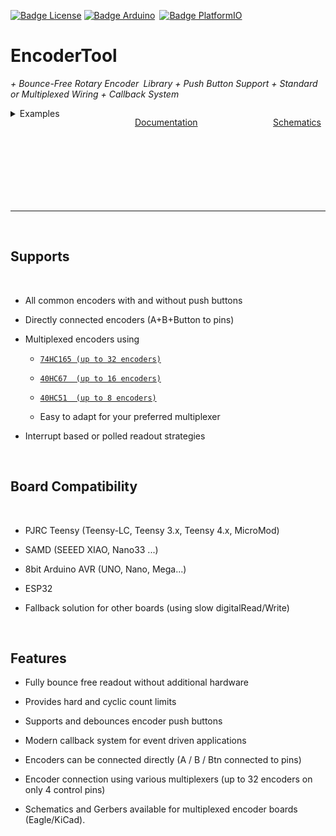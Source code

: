 [![Badge License]][License] [![Badge Arduino]][Arduino] [![Badge PlatformIO]][PlatformIO]
# EncoderTool

*+ Bounce-Free Rotary Encoder Library + Push Button Support + Standard or Multiplexed Wiring + Callback System*

<svg width="100%" fill="none" >
<foreignObject width="100%" height = 200%>
<div xmlns="http://www.w3.org/1999/xhtml">
 <style>
  .container {
  display: flex;
  justify-content: space-between;
  margin: 0;
  }
 </style>
 <div class="container">
  <details>
  <summary >Examples</summary>

   - [Basic usage](examples/01_HelloEncoder/01_HelloEncoder.ino)
   - [Polled Encoders](examples/02_Multiplexed_74165/02_Multiplexed_74165.ino)
   - [Using the encoder push button](examples/05_EncoderButton/05_EncoderButton.ino)
   - Multiplexing
     - [Using a 74HC165 shift register as multiplexer](examples/02_Multiplexed_74165/02_Multiplexed_74165.ino)
     - [Using a 40HC67 analog switch as multiplexer](examples/03_Multiplexed_4067/03_Multiplexed_4067.ino)
     - [Using a 40HC51 analog switch as multiplexer](examples/06_Multiplexed_4051/06_Multiplexed_4051.ino)
 </details>

 [Documentation][Documentation]

 [Schematics][Schematics] 
</div>
</div>
</foreignObject>
</svg>

---



<br>

## Supports

<br>

- All common encoders with and without push buttons

- Directly connected encoders (A+B+Button to pins)

- Multiplexed encoders using

    - [`74HC165 (up to 32 encoders)`][MPLEX74165]

    - [`40HC67  (up to 16 encoders)`][MPLEX4067]

    - [`40HC51  (up to 8 encoders)`][MPLEX4051]

    - Easy to adapt for your preferred multiplexer

- Interrupt based or polled readout strategies

<br>

## Board Compatibility

<br>

- PJRC Teensy (Teensy-LC, Teensy 3.x, Teensy 4.x, MicroMod)

- SAMD (SEEED XIAO, Nano33 ...)

- 8bit Arduino AVR (UNO, Nano, Mega...)

- ESP32

- Fallback solution for other boards (using slow digitalRead/Write)


<br>

## Features

- Fully bounce free readout without additional hardware

- Provides hard and cyclic count limits

- Supports and debounces encoder push buttons

- Modern callback system for event driven applications

- Encoders can be connected directly (A / B / Btn connected to pins)

- Encoder connection using various multiplexers (up to 32 encoders on only 4 control pins)

- Schematics and Gerbers available for multiplexed encoder boards (Eagle/KiCad).


<!----------------------------------------------------------------------------->

<!-- [Badge Arduino]: https://img.shields.io/badge/Arduino-EncoderTool-00979D.svg?logo=arduino -->
[Badge Arduino]: https://www.ardu-badge.com/badge/EncoderTool.svg
[Badge PlatformIO]: https://badges.registry.platformio.org/packages/luni64/library/EncoderTool.svg
[Badge License]: https://img.shields.io/github/license/luni64/EncoderTool

[Arduino]: https://www.ardu-badge.com/EncoderTool
[PlatformIO]: https://registry.platformio.org/libraries/luni64/EncoderTool/

[Documentation]: https://github.com/luni64/EncoderTool/wiki
[Schematics]: extras
[Examples]: examples
[License]: LICENSE
[MPLEX74165]:extras/Boards/MPX_74165
[MPLEX4067]:extras/Boards/MPX_4067
[MPLEX4051]:extras/Boards/MPX_4051

[EX1]:examples/01_HelloEncoder/01_HelloEncoder.ino


